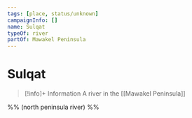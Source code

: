 ```yaml
---
tags: [place, status/unknown]
campaignInfo: []
name: Sulqat
typeOf: river
partOf: Mawakel Peninsula
---
```

# Sulqat
>[!info]+ Information
> A  river in the [[Mawakel Peninsula]]


%% (north peninsula river) %%